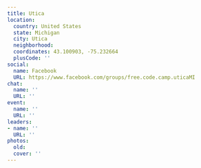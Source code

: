 ```yaml
---
title: Utica
location:
  country: United States
  state: Michigan
  city: Utica
  neighborhood: 
  coordinates: 43.100903, -75.232664
  plusCode: ''
social:
  name: Facebook
  URL: https://www.facebook.com/groups/free.code.camp.uticaMI
chat:
  name: ''
  URL: ''
event:
  name: ''
  URL: ''
leaders:
- name: ''
  URL: ''
photos:
  old: 
  cover: ''
---
```

